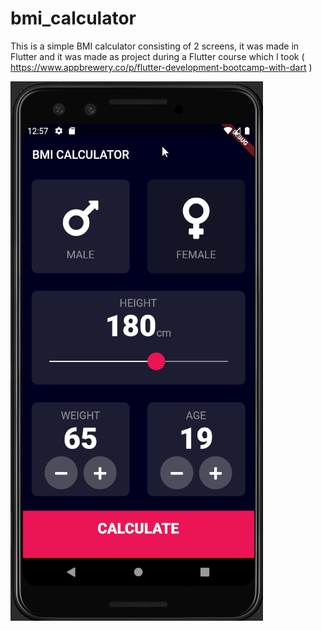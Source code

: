 # bmi_calculator

This is a simple BMI calculator consisting of 2 screens, it was made in Flutter and it was made as project during a Flutter course which I took 
( https://www.appbrewery.co/p/flutter-development-bootcamp-with-dart )

![](bmi_calculator.gif)
